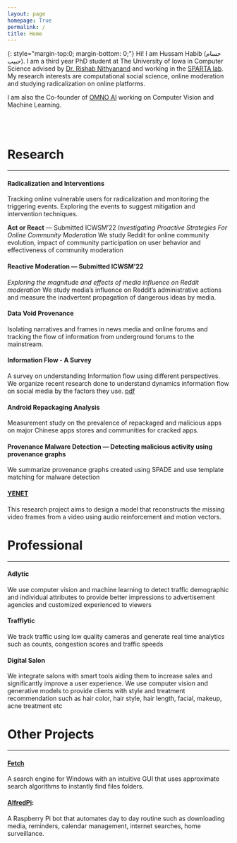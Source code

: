 ```yaml
---
layout: page
homepage: True
permalink: /
title: Home
---
```


{: style="margin-top:0; margin-bottom: 0;"}
Hi! I am Hussam Habib (حسام حبیب). I am a third year PhD student at The University of Iowa in Computer Science advised by [Dr. Rishab Nithyanand](https://sparta.cs.uiowa.edu/people/rishab/) and working in the [SPARTA lab](https://sparta.cs.uiowa.edu). My research interests are computational social science, online moderation and studying radicalization on online platforms.

I am also the Co-founder of [OMNO AI](http://www.omno.ai/) working on Computer Vision and Machine Learning.

<br/>
<br/>

# Research
<hr>

#### Radicalization and Interventions
Tracking online vulnerable users for radicalization and monitoring the 
triggering events. Exploring the events to suggest mitigation and intervention techniques.
<br/>

<b>Act or React</b> — Submitted ICWSM’22
<i>Investigating Proactive Strategies For Online Community Moderation</i>
We study Reddit for online community evolution, impact of community participation on user behavior and effectiveness of community moderation
<br/>

#### Reactive Moderation — Submitted ICWSM’22
<i>Exploring the magnitude and effects of media influence on Reddit moderation </i>
We study media’s influence on Reddit’s administrative actions and measure the inadvertent propagation of dangerous ideas by media.

#### Data Void Provenance
Isolating narratives and frames in news media and online forums and tracking the flow of information from
underground forums to the mainstream.
<br/>

#### Information Flow - A Survey
A survey on understanding Information flow using different perspectives.
We organize recent research done to understand dynamics information flow on social
media by the factors they use. [pdf](./paper.pdf)
<br/>


#### Android Repackaging Analysis
Measurement study on the prevalence of repackaged and malicious apps on major Chinese apps stores and communities for cracked apps. 
<br/>

#### Provenance Malware Detection — Detecting malicious activity using provenance graphs
We summarize provenance graphs created using SPADE and use template matching for malware detection
<br/>

#### [YENET](https://github.com/hussamh10/yenet)
This research project aims to design a model that reconstructs the missing video frames from a video using audio reinforcement and motion vectors.
<br/>

# Professional
<hr>

#### Adlytic
We use computer vision and machine learning to detect traffic demographic and individual attributes to provide better impressions to advertisement agencies and customized experienced to viewers
#### Trafflytic
We track traffic using low quality cameras and generate real time analytics such as counts, congestion scores and traffic speeds
#### Digital Salon
We integrate salons with smart tools aiding them to increase sales and significantly improve a user experience. We use computer vision and generative models to provide clients with style and treatment recommendation such as hair color, hair style, hair length, facial, makeup, acne treatment etc

# Other Projects
<hr>

#### [Fetch](https://github.com/hussamh10/fetch)
A search engine for Windows with an intuitive GUI that uses approximate search algorithms to instantly find files folders.
<br/>

#### [AlfredPi](https://github.com/hussamh10/alfredpi):
A Raspberry Pi bot that automates day to day routine such as downloading media, reminders, calendar management, internet searches, home surveillance.
<br/>
